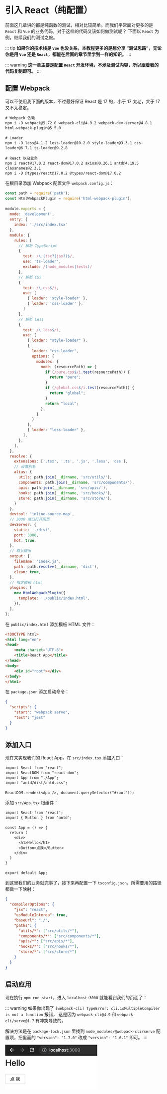 # 引入 React（纯配置）

前面这几章讲的都是纯函数的测试，相对比较简单。而我们平常面对更多的是 `React` 和 `Vue` 的业务代码，对于这样的代码又该如何做测试呢？
下面以 `React` 为例，继续我们的测试之旅。

::: tip
**如果你的技术栈是 `Vue` 也没关系，本教程更多的是想分享 **“测试思路”**，无论你是用 `Vue` 还是 `React`，都能在后面的章节里学到一样的知识。**
:::

::: warning
**这一章主要是配置 `React` 开发环境，不涉及测试内容，所以跟着我的代码复制即可。**
:::

## 配置 Webpack

可以不使用我下面的版本，不过最好保证 React 是 17 的，小于 17 太老，大于 17 又不太稳定。

```shell
# Webpack 依赖
npm i -D webpack@5.72.0 webpack-cli@4.9.2 webpack-dev-server@4.8.1 html-webpack-plugin@5.5.0

# Loader
npm i -D less@4.1.2 less-loader@10.2.0 style-loader@3.3.1 css-loader@6.7.1 ts-loader@9.2.8

# React 以及业务
npm i react@17.0.2 react-dom@17.0.2 axios@0.26.1 antd@4.19.5 classnames@2.3.1
npm i -D @types/react@17.0.2 @types/react-dom@17.0.2
```

在根目录添加 Webpack 配置文件 `webpack.config.js`：

```js
const path = require('path');
const HtmlWebpackPlugin = require('html-webpack-plugin');

module.exports = {
  mode: 'development',
  entry: {
    index: './src/index.tsx'
  },
  module: {
    rules: [
      // 解析 TypeScript
      {
        test: /\.(tsx?|jsx?)$/,
        use: 'ts-loader',
        exclude: /(node_modules|tests)/
      },
      // 解析 CSS
      {
        test: /\.css$/i,
        use: [
          { loader: 'style-loader' },
          { loader: 'css-loader' },
        ]
      },
      // 解析 Less
      {
        test: /\.less$/i,
        use: [
          { loader: "style-loader" },
          {
            loader: "css-loader",
            options: {
              modules: {
                mode: (resourcePath) => {
                  if (/pure.css$/i.test(resourcePath)) {
                    return "pure";
                  }
                  if (/global.css$/i.test(resourcePath)) {
                    return "global";
                  }
                  return "local";
                },
              }
            }
          },
          { loader: "less-loader" },
        ],
      },
    ],
  },
  resolve: {
    extensions: ['.tsx', '.ts', '.js', '.less', 'css'],
    // 设置别名
    alias: {
      utils: path.join(__dirname, 'src/utils/'),
      components: path.join(__dirname, 'src/components/'),
      apis: path.join(__dirname, 'src/apis/'),
      hooks: path.join(__dirname, 'src/hooks/'),
      store: path.join(__dirname, 'src/store/'),
    }
  },
  devtool: 'inline-source-map',
  // 3000 端口打开网页
  devServer: {
    static: './dist',
    port: 3000,
    hot: true,
  },
  // 默认输出
  output: {
    filename: 'index.js',
    path: path.resolve(__dirname, 'dist'),
    clean: true,
  },
  // 指定模板 html
  plugins: [
    new HtmlWebpackPlugin({
      template: './public/index.html',
    }),
  ],
};
```

在 `public/index.html` 添加模板 HTML 文件：

```html
<!DOCTYPE html>
<html lang="en">
<head>
    <meta charset="UTF-8">
    <title>React App</title>
</head>
<body>
    <div id="root"></div>
</body>
</html>
```

在 `package.json` 添加启动命令：

```json
{
  "scripts": {
    "start": "webpack serve",
    "test": "jest"
  }
}
```

## 添加入口

现在来实现我们的 React App。在 `src/index.tsx` 添加入口：

```tsx
import React from "react";
import ReactDOM from "react-dom";
import App from "./App";
import "antd/dist/antd.css";

ReactDOM.render(<App />, document.querySelector("#root"));
```

添加 `src/App.tsx` 根组件：

```tsx
import React from 'react';
import { Button } from 'antd';

const App = () => {
  return (
    <div>
      <h1>Hello</h1>
      <Button>点我</Button>
    </div>
  )
}

export default App;
```

到这里我们的业务就完事了，接下来再配置一下 `tsconfig.json`，所需要用的路径都做一下映射：

```json
{
  "compilerOptions": {
    "jsx": "react",
    "esModuleInterop": true,
    "baseUrl": "./",
    "paths": {
      "utils/*": ["src/utils/*"],
      "components/*": ["src/components/*"],
      "apis/*": ["src/apis/*"],
      "hooks/*": ["src/hooks/*"],
      "store/*": ["src/store/*"]
    } 
  }
}
```

## 启动应用

现在执行 `npm run start`，进入 `localhost:3000` 就能看到我们的页面了：

::: warning
如果你出现了 `[webpack-cli] TypeError: cli.isMultipleCompiler is not a function` 报错，
这是因为 `webpack-cli@4.9` 和 `webpack-cli/serve@1.7` 有冲突导致的。

解决方法是在 `package-lock.json` 里找到 `node_modules/@webpack-cli/serve` 配置项，把里面的 `"version": "1.7.0"` 改成 `"version": "1.6.1"` 即可。
:::

![](./react-preview.png)
